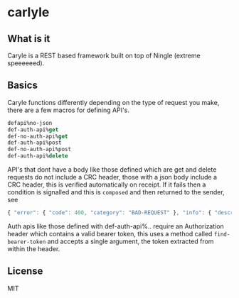 # carlyle

## What is it
Caryle is a REST based framework built on top of Ningle (extreme speeeeeed). 

## Basics
Caryle functions differently depending on the type of request you make, there are a few 
macros for defining API's.

```lisp
defapi%no-json
def-auth-api%get
def-no-auth-api%get
def-auth-api%post
def-no-auth-api%post
def-auth-api%delete
```
API's that dont have a body like those defined which are get and delete requests do not 
include a CRC header, those with a json body include a CRC header, this is verified 
automatically on receipt. If it fails then a condition is signalled and this is `composed` and then returned to the sender, see
```js
{ "error": { "code": 400, "category": "BAD-REQUEST" }, "info": { "description": "Bearer token is missing for a request that requires authorization." }, "recover": { "high": "Append authorization header", "low": "Resend request." } }
```

Auth apis like those defined with def-auth-api%.. require an Authorization header which contains a valid bearer token, this uses a method called `find-bearer-token` and accepts a single argument, the token extracted from within the header.

## License

MIT

